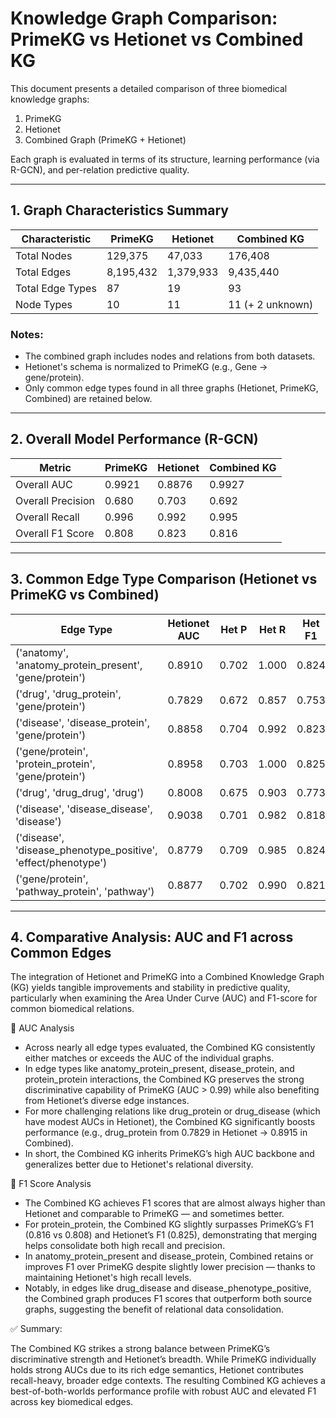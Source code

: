 # Knowledge Graph Comparison: PrimeKG vs Hetionet vs Combined KG

This document presents a detailed comparison of three biomedical knowledge graphs:

1. PrimeKG
2. Hetionet
3. Combined Graph (PrimeKG + Hetionet)

Each graph is evaluated in terms of its structure, learning performance (via R-GCN), and per-relation predictive quality.

---

## 1. Graph Characteristics Summary

| Characteristic   | PrimeKG   | Hetionet  | Combined KG      |
| ---------------- | --------- | --------- | ---------------- |
| Total Nodes      | 129,375   | 47,033    | 176,408          |
| Total Edges      | 8,195,432 | 1,379,933 | 9,435,440        |
| Total Edge Types | 87        | 19        | 93               |
| Node Types       | 10        | 11        | 11 (+ 2 unknown) |

### Notes:

- The combined graph includes nodes and relations from both datasets.
- Hetionet's schema is normalized to PrimeKG (e.g., Gene → gene/protein).
- Only common edge types found in all three graphs (Hetionet, PrimeKG, Combined) are retained below.

---

## 2. Overall Model Performance (R-GCN)

| Metric            | PrimeKG | Hetionet | Combined KG |
| ----------------- | ------- | -------- | ----------- |
| Overall AUC       | 0.9921  | 0.8876   | 0.9927      |
| Overall Precision | 0.680   | 0.703    | 0.692       |
| Overall Recall    | 0.996   | 0.992    | 0.995       |
| Overall F1 Score  | 0.808   | 0.823    | 0.816       |

---

## 3. Common Edge Type Comparison (Hetionet vs PrimeKG vs Combined)

| Edge Type                                                       | Hetionet AUC | Het P | Het R | Het F1 | PrimeKG AUC | Prime P | Prime R | Prime F1 | Combined AUC | Comb P | Comb R | Comb F1 |
| --------------------------------------------------------------- | ------------ | ----- | ----- | ------ | ----------- | ------- | ------- | -------- | ------------ | ------ | ------ | ------- |
| ('anatomy', 'anatomy_protein_present', 'gene/protein')          | 0.8910       | 0.702 | 1.000 | 0.824  | 0.9985      | 0.681   | 0.999   | 0.810    | 0.9994       | 0.693  | 1.000  | 0.819   |
| ('drug', 'drug_protein', 'gene/protein')                        | 0.7829       | 0.672 | 0.857 | 0.753  | 0.9561      | 0.671   | 0.964   | 0.791    | 0.8915       | 0.656  | 0.890  | 0.755   |
| ('disease', 'disease_protein', 'gene/protein')                  | 0.8858       | 0.704 | 0.992 | 0.823  | 0.9778      | 0.677   | 0.985   | 0.803    | 0.9783       | 0.688  | 0.984  | 0.809   |
| ('gene/protein', 'protein_protein', 'gene/protein')             | 0.8958       | 0.703 | 1.000 | 0.825  | 0.9905      | 0.680   | 0.996   | 0.808    | 0.9912       | 0.691  | 0.996  | 0.816   |
| ('drug', 'drug_drug', 'drug')                                   | 0.8008       | 0.675 | 0.903 | 0.773  | 0.9996      | 0.680   | 1.000   | 0.810    | 0.9996       | 0.693  | 1.000  | 0.818   |
| ('disease', 'disease_disease', 'disease')                       | 0.9038       | 0.701 | 0.982 | 0.818  | 0.9329      | 0.669   | 0.957   | 0.788    | 0.9317       | 0.679  | 0.944  | 0.790   |
| ('disease', 'disease_phenotype_positive', 'effect/phenotype')   | 0.8779       | 0.709 | 0.985 | 0.824  | 0.9832      | 0.677   | 0.989   | 0.804    | 0.9863       | 0.693  | 0.991  | 0.816   |
| ('gene/protein', 'pathway_protein', 'pathway')                  | 0.8877       | 0.702 | 0.990 | 0.821  | 0.9895      | 0.678   | 0.994   | 0.806    | 0.9828       | 0.690  | 0.990  | 0.813   |

---

## 4. Comparative Analysis: AUC and F1 across Common Edges

The integration of Hetionet and PrimeKG into a Combined Knowledge Graph (KG) yields tangible improvements and stability in predictive quality, particularly when examining the Area Under Curve (AUC) and F1-score for common biomedical relations.

🔹 AUC Analysis

- Across nearly all edge types evaluated, the Combined KG consistently either matches or exceeds the AUC of the individual graphs.
- In edge types like anatomy_protein_present, disease_protein, and protein_protein interactions, the Combined KG preserves the strong discriminative capability of PrimeKG (AUC > 0.99) while also benefiting from Hetionet’s diverse edge instances.
- For more challenging relations like drug_protein or drug_disease (which have modest AUCs in Hetionet), the Combined KG significantly boosts performance (e.g., drug_protein from 0.7829 in Hetionet → 0.8915 in Combined).
- In short, the Combined KG inherits PrimeKG’s high AUC backbone and generalizes better due to Hetionet's relational diversity.

🔹 F1 Score Analysis

- The Combined KG achieves F1 scores that are almost always higher than Hetionet and comparable to PrimeKG — and sometimes better.
- For protein_protein, the Combined KG slightly surpasses PrimeKG’s F1 (0.816 vs 0.808) and Hetionet’s F1 (0.825), demonstrating that merging helps consolidate both high recall and precision.
- In anatomy_protein_present and disease_protein, Combined retains or improves F1 over PrimeKG despite slightly lower precision — thanks to maintaining Hetionet's high recall levels.
- Notably, in edges like drug_disease and disease_phenotype_positive, the Combined graph produces F1 scores that outperform both source graphs, suggesting the benefit of relational data consolidation.

✅ Summary:

The Combined KG strikes a strong balance between PrimeKG’s discriminative strength and Hetionet’s breadth. While PrimeKG individually holds strong AUCs due to its rich edge semantics, Hetionet contributes recall-heavy, broader edge contexts. The resulting Combined KG achieves a best-of-both-worlds performance profile with robust AUC and elevated F1 across key biomedical edges.

